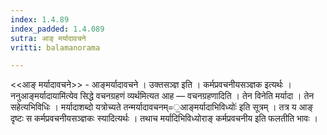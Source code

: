 ```yaml
---
index: 1.4.89
index_padded: 1.4.089
sutra: आङ् मर्यादावचने
vritti: balamanorama

---
```

<<आङ् मर्यादावचने>> - आङ्मर्यादावचने । उक्तसञ्ज्ञ इति । कर्मप्रवचनीयसञ्ज्ञक इत्यर्थः । ननुआङ्मर्यादायामि॑त्येव सिद्धे वचनग्रहणं व्यर्थमित्यत आह — वचनग्रहणादिति । तेन विनेति मर्यादा । तेन सहेत्यभिविधिः । मर्यादाशब्दो यत्रोच्यते तन्मर्यादावचनम्=॒आङ्मर्यादाभिविध्योः॑ इति सूत्रम् । तत्र य आङ् दृष्टः स कर्मप्रवचनीयसञ्ज्ञकः स्यादित्यर्थः । तथाच मर्यादिभिविध्योराङ् कर्मप्रवचनीय इति फलतीति भावः । 